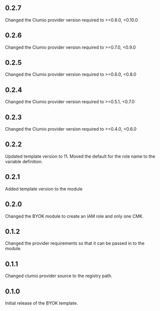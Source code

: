 ## 0.2.7
Changed the Clumio provider version required to >=0.8.0, <0.10.0

## 0.2.6
Changed the Clumio provider version required to >=0.7.0, <0.9.0

## 0.2.5
Changed the Clumio provider version required to >=0.6.0, <0.8.0

## 0.2.4
Changed the Clumio provider version required to >=0.5.1, <0.7.0

## 0.2.3
Changed the Clumio provider version required to >=0.4.0, <0.6.0

## 0.2.2
Updated template version to 11.
Moved the default for the role name to the variable definition.

## 0.2.1
Added template version to the module

## 0.2.0
Changed the BYOK module to create an IAM role and only one CMK.

## 0.1.2
Changed the provider requirements so that it can be passed in to the module.

## 0.1.1
Changed clumio provider source to the registry path.

## 0.1.0
Initial release of the BYOK template.
